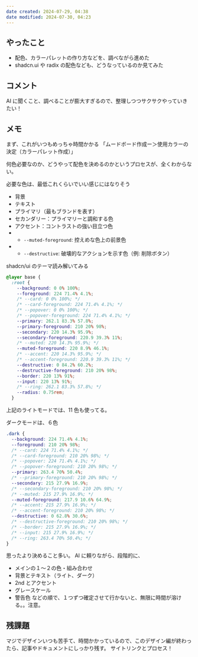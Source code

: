 ```yaml
---
date created: 2024-07-29, 04:38
date modified: 2024-07-30, 04:23
---
```


## やったこと

- 配色、カラーパレットの作り方などを、調べながら進めた
- shadcn.ui や radix の配色なども、どうなっているのか見てみた

## コメント

AI に聞くこと、調べることが膨大すぎるので、整理しつつサクサクやっていきたい！

## メモ

まず、これがいつもめっちゃ時間かかる
「ムードボード作成ー＞使用カラーの決定（カラーパレット作成）」

何色必要なのか、どうやって配色を決めるのかというプロセスが、全くわからない。

必要な色は、最低これくらいでいい感じにはなりそう

- 背景
- テキスト
- プライマリ（最もブランドを表す）
- セカンダリー：プライマリーと調和する色
- アクセント：コントラストの強い目立つ色
- - `--muted-foreground`: 控えめな色上の前景色
- - `--destructive`: 破壊的なアクションを示す色（例: 削除ボタン）

shadcn/ui のテーマ読み解いてみる

```css
@layer base {
  :root {
    --background: 0 0% 100%;
    --foreground: 224 71.4% 4.1%;
    /* --card: 0 0% 100%; */
    /* --card-foreground: 224 71.4% 4.1%; */
    /* --popover: 0 0% 100%; */
    /* --popover-foreground: 224 71.4% 4.1%; */
    --primary: 262.1 83.3% 57.8%;
    --primary-foreground: 210 20% 98%;
    --secondary: 220 14.3% 95.9%;
    --secondary-foreground: 220.9 39.3% 11%;
    /* --muted: 220 14.3% 95.9%; */
    --muted-foreground: 220 8.9% 46.1%;
    /* --accent: 220 14.3% 95.9%; */
    /* --accent-foreground: 220.9 39.3% 11%; */
    --destructive: 0 84.2% 60.2%;
    --destructive-foreground: 210 20% 98%;
    --border: 220 13% 91%;
    --input: 220 13% 91%;
    /* --ring: 262.1 83.3% 57.8%; */
    --radius: 0.75rem;
  }
```

上記のライトモードでは、11 色も使ってる。

ダークモードは、６色

```css
.dark {
  --background: 224 71.4% 4.1%;
  --foreground: 210 20% 98%;
  /* --card: 224 71.4% 4.1%; */
  /* --card-foreground: 210 20% 98%; */
  /* --popover: 224 71.4% 4.1%; */
  /* --popover-foreground: 210 20% 98%; */
  --primary: 263.4 70% 50.4%;
  /* --primary-foreground: 210 20% 98%; */
  --secondary: 215 27.9% 16.9%;
  /* --secondary-foreground: 210 20% 98%; */
  /* --muted: 215 27.9% 16.9%; */
  --muted-foreground: 217.9 10.6% 64.9%;
  /* --accent: 215 27.9% 16.9%; */
  /* --accent-foreground: 210 20% 98%; */
  --destructive: 0 62.8% 30.6%;
  /* --destructive-foreground: 210 20% 98%; */
  /* --border: 215 27.9% 16.9%; */
  /* --input: 215 27.9% 16.9%; */
  /* --ring: 263.4 70% 50.4%; */
}
```

思ったより決めること多い。
AI に頼りながら、段階的に、

- メインの１〜２の色・組み合わせ
- 背景とテキスト（ライト、ダーク）
- 2nd とアクセント
- グレースケール
- 警告色
  などの順で、１つずつ確定させて行かないと、無限に時間が溶ける。。注意。

## 残課題

マジでデザインいつも苦手て、時間かかっているので、このデザイン編が終わったら、記事やドキュメントにしっかり残す。
サイトリンクとプロセス！
